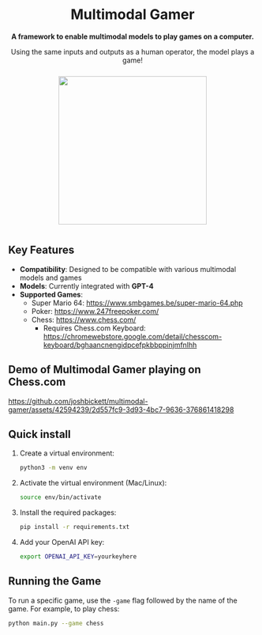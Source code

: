 <h1 align="center">Multimodal Gamer</h1>

<p align="center">
  <strong>A framework to enable multimodal models to play games on a computer.</strong>
</p>
<p align="center">
  Using the same inputs and outputs as a human operator, the model plays a game!
</p>
<div align="center">
  <img src="https://github.com/joshbickett/multimodal-gamer/assets/42594239/f9fd7238-2d4c-46a0-94a4-484afb214375" width="300"  style="margin: 10px;"/>
</div>

## Key Features
- **Compatibility**: Designed to be compatible with various multimodal models and games
- **Models**: Currently integrated with **GPT-4**
- **Supported Games**:
  - Super Mario 64: https://www.smbgames.be/super-mario-64.php
  - Poker: https://www.247freepoker.com/
  - Chess: https://www.chess.com/
    - Requires Chess.com Keyboard: https://chromewebstore.google.com/detail/chesscom-keyboard/bghaancnengidpcefpkbbppinjmfnlhh

## Demo of Multimodal Gamer playing on Chess.com

https://github.com/joshbickett/multimodal-gamer/assets/42594239/2d557fc9-3d93-4bc7-9636-376861418298

## Quick install

1. Create a virtual environment:
    ```bash
    python3 -m venv env
    ```
2. Activate the virtual environment (Mac/Linux):
    ```bash
    source env/bin/activate
    ```
3. Install the required packages:
    ```bash
    pip install -r requirements.txt
    ```
4. Add your OpenAI API key:
    ```bash
    export OPENAI_API_KEY=yourkeyhere
    ```


## Running the Game

To run a specific game, use the `-game` flag followed by the name of the game. For example, to play chess:

```bash
python main.py --game chess
```

